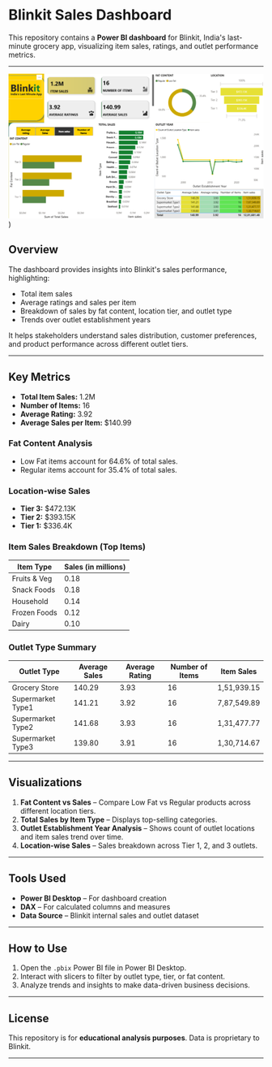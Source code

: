 # Blinkit Sales Dashboard

This repository contains a **Power BI dashboard** for Blinkit, India's last-minute grocery app, visualizing item sales, ratings, and outlet performance metrics.

---
![Alt Text](https://github.com/ckhushio/Blinkit-Store-Analysis/blob/d950dc4a62ee4302b22e9b890042a51ce599188d/Blinkit%20analysis.png))
## Overview

The dashboard provides insights into Blinkit's sales performance, highlighting:

- Total item sales
- Average ratings and sales per item
- Breakdown of sales by fat content, location tier, and outlet type
- Trends over outlet establishment years

It helps stakeholders understand sales distribution, customer preferences, and product performance across different outlet tiers.

---

## Key Metrics

- **Total Item Sales:** 1.2M  
- **Number of Items:** 16  
- **Average Rating:** 3.92  
- **Average Sales per Item:** $140.99  

### Fat Content Analysis
- Low Fat items account for 64.6% of total sales.
- Regular items account for 35.4% of total sales.

### Location-wise Sales
- **Tier 3:** $472.13K  
- **Tier 2:** $393.15K  
- **Tier 1:** $336.4K  

### Item Sales Breakdown (Top Items)
| Item Type       | Sales (in millions) |
|-----------------|------------------|
| Fruits & Veg    | 0.18             |
| Snack Foods     | 0.18             |
| Household       | 0.14             |
| Frozen Foods    | 0.12             |
| Dairy           | 0.10             |

### Outlet Type Summary
| Outlet Type         | Average Sales | Average Rating | Number of Items | Item Sales |
|--------------------|---------------|----------------|----------------|------------|
| Grocery Store       | 140.29        | 3.93           | 16             | 1,51,939.15 |
| Supermarket Type1   | 141.21        | 3.92           | 16             | 7,87,549.89 |
| Supermarket Type2   | 141.68        | 3.93           | 16             | 1,31,477.77 |
| Supermarket Type3   | 139.80        | 3.91           | 16             | 1,30,714.67 |

---

## Visualizations

1. **Fat Content vs Sales** – Compare Low Fat vs Regular products across different location tiers.  
2. **Total Sales by Item Type** – Displays top-selling categories.  
3. **Outlet Establishment Year Analysis** – Shows count of outlet locations and item sales trend over time.  
4. **Location-wise Sales** – Sales breakdown across Tier 1, 2, and 3 outlets.

---

## Tools Used

- **Power BI Desktop** – For dashboard creation  
- **DAX** – For calculated columns and measures  
- **Data Source** – Blinkit internal sales and outlet dataset  

---

## How to Use

1. Open the `.pbix` Power BI file in Power BI Desktop.  
2. Interact with slicers to filter by outlet type, tier, or fat content.  
3. Analyze trends and insights to make data-driven business decisions.  

---

## License

This repository is for **educational analysis purposes**. Data is proprietary to Blinkit.

---

